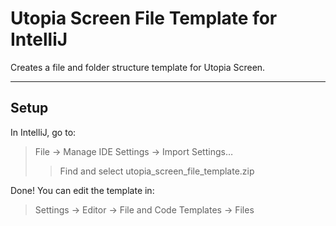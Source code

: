 # Utopia Screen File Template for IntelliJ

Creates a file and folder structure template for Utopia Screen.

---

## Setup

In IntelliJ, go to:

> File -> Manage IDE Settings -> Import Settings…
> > Find and select utopia_screen_file_template.zip

Done! You can edit the template in:

> Settings -> Editor -> File and Code Templates -> Files
